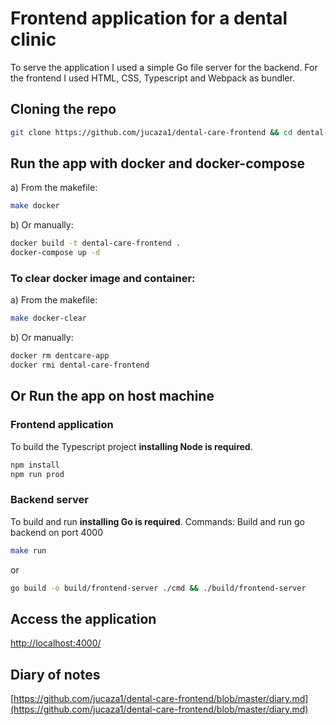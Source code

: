 # Frontend application for a dental clinic
To serve the application I used a simple Go file server for the backend.
For the frontend I used HTML, CSS, Typescript and Webpack as bundler.

## Cloning the repo
```bash
git clone https://github.com/jucaza1/dental-care-frontend && cd dental-care-frontend
```
## Run the app with docker and docker-compose
a) From the makefile:
```bash
make docker
```
b) Or manually:
```bash
docker build -t dental-care-frontend .
docker-compose up -d
```
### To clear docker image and container:
a) From the makefile:
```bash
make docker-clear
```
b) Or manually:
```bash
docker rm dentcare-app
docker rmi dental-care-frontend
```

## Or Run the app on host machine
### Frontend application
To build the Typescript project **installing Node is required**.
```bash
npm install
npm run prod
```

### Backend server
To build and run **installing Go is required**.
Commands:
Build and run go backend on port 4000
```bash
make run
```
or
```bash
go build -o build/frontend-server ./cmd && ./build/frontend-server
```

## Access the application
[http://localhost:4000/](http://localhost:4000/)

## Diary of notes
[https://github.com/jucaza1/dental-care-frontend/blob/master/diary.md](https://github.com/jucaza1/dental-care-frontend/blob/master/diary.md)
